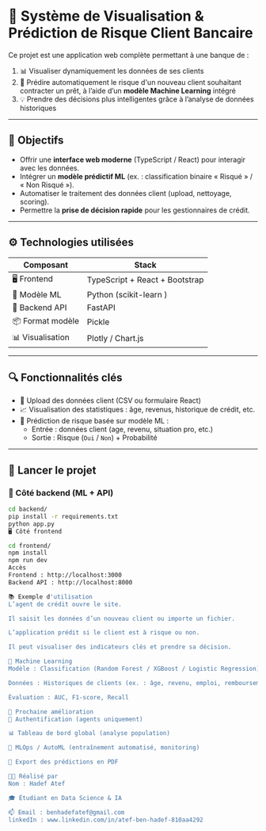 # 🤖 Système de Visualisation & Prédiction de Risque Client Bancaire

Ce projet est une application web complète permettant à une banque de :

1. 📊 Visualiser dynamiquement les données de ses clients
2. 🧠 Prédire automatiquement le risque d'un nouveau client souhaitant contracter un prêt, à l’aide d’un **modèle Machine Learning** intégré
3. 💡 Prendre des décisions plus intelligentes grâce à l’analyse de données historiques

---

## 🎯 Objectifs

- Offrir une **interface web moderne** (TypeScript / React) pour interagir avec les données.
- Intégrer un **modèle prédictif ML** (ex. : classification binaire « Risqué » / « Non Risqué »).
- Automatiser le traitement des données client (upload, nettoyage, scoring).
- Permettre la **prise de décision rapide** pour les gestionnaires de crédit.

---


## ⚙️ Technologies utilisées

| Composant      | Stack                                |
|----------------|--------------------------------------|
| 🖥️ Frontend     | TypeScript + React + Bootstrap       |
| 🧠 Modèle ML     | Python (scikit-learn )     |
| 🔌 Backend API  | FastAPI                     |
| 📦 Format modèle | Pickle                      |
| 📊 Visualisation | Plotly / Chart.js         |

---

## 🔍 Fonctionnalités clés

- 📂 Upload des données client (CSV ou formulaire React)
- 📈 Visualisation des statistiques : âge, revenus, historique de crédit, etc.
- 🤖 Prédiction de risque basée sur modèle ML :
  - Entrée : données client (age, revenu, situation pro, etc.)
  - Sortie : Risque (`Oui` / `Non`) + Probabilité

---

## 🚀 Lancer le projet

### 🧠 Côté backend (ML + API)
```bash
cd backend/
pip install -r requirements.txt
python app.py
🖥️ Côté frontend

cd frontend/
npm install
npm run dev
Accès
Frontend : http://localhost:3000
Backend API : http://localhost:8000 

📚 Exemple d'utilisation
L’agent de crédit ouvre le site.

Il saisit les données d’un nouveau client ou importe un fichier.

L’application prédit si le client est à risque ou non.

Il peut visualiser des indicateurs clés et prendre sa décision.

🧠 Machine Learning
Modèle : Classification (Random Forest / XGBoost / Logistic Regression)

Données : Historiques de clients (ex. : âge, revenu, emploi, remboursement)

Évaluation : AUC, F1-score, Recall

🏁 Prochaine amélioration
🔐 Authentification (agents uniquement)

📊 Tableau de bord global (analyse population)

🧠 MLOps / AutoML (entraînement automatisé, monitoring)

🧾 Export des prédictions en PDF

👨‍💻 Réalisé par
Nom : Hadef Atef

🎓 Étudiant en Data Science & IA

📫 Email : benhadefatef@gmail.com
linkedIn : www.linkedin.com/in/atef-ben-hadef-810aa4292
